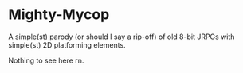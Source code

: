 # Mighty-Mycop
A simple(st) parody (or should I say a rip-off) of old 8-bit JRPGs with simple(st) 2D platforming elements.

Nothing to see here rn.
